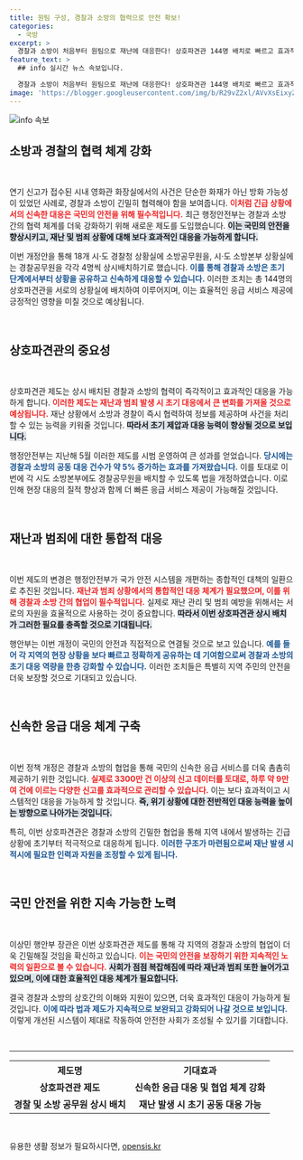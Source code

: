 ```yaml
---
title: 원팀 구성, 경찰과 소방의 협력으로 안전 확보!
categories:
  - 국방
excerpt: >
  경찰과 소방이 처음부터 원팀으로 재난에 대응한다! 상호파견관 144명 배치로 빠르고 효과적인 공동 대응 체계가 구축된다. 국민 안전의 사각지대는 없어진다! 클릭해서 자세한 내용을 만나보세요!
feature_text: >
  ## info 실시간 뉴스 속보입니다.

  경찰과 소방이 처음부터 원팀으로 재난에 대응한다! 상호파견관 144명 배치로 빠르고 효과적인 공동 대응 체계가 구축된다. 국민 안전의 사각지대는 없어진다! 클릭해서 자세한 내용을 만나보세요!
image: 'https://blogger.googleusercontent.com/img/b/R29vZ2xl/AVvXsEixyZcFfHzMRdzZMjFBmAUKJYCLCGyLL1o632UiGVXcaFdKo_bkvkuCioo0uUKlGfBVcT3P84aROyZIXSBEx3Aw5nCQ3pTgDom1WDC4m8eifvWiAmWEEVb4x6G_l8C0QH225ldMjyaFvpxGEBGNO37VmDTDMHGhJPq73UglMfDca1-0aw/s1600/blogspot.png'
---
```


<p><img src="https://blogger.googleusercontent.com/img/b/R29vZ2xl/AVvXsEixyZcFfHzMRdzZMjFBmAUKJYCLCGyLL1o632UiGVXcaFdKo_bkvkuCioo0uUKlGfBVcT3P84aROyZIXSBEx3Aw5nCQ3pTgDom1WDC4m8eifvWiAmWEEVb4x6G_l8C0QH225ldMjyaFvpxGEBGNO37VmDTDMHGhJPq73UglMfDca1-0aw/s1600/blogspot.png" alt="info 속보" /></p>

<h2 data-ke-size="size26">소방과 경찰의 협력 체계 강화</h2>

<p data-ke-size="size16">&nbsp;</p>

<p>연기 신고가 접수된 시내 영화관 화장실에서의 사건은 단순한 화재가 아닌 방화 가능성이 있었던 사례로, 경찰과 소방이 긴밀히 협력해야 함을 보여줍니다. <b><span style="color: #ee2323;">이처럼 긴급 상황에서의 신속한 대응은 국민의 안전을 위해 필수적입니다.</span></b> 최근 행정안전부는 경찰과 소방 간의 협력 체계를 더욱 강화하기 위해 새로운 제도를 도입했습니다. <b><span style="background-color: #21538527;">이는 국민의 안전을 향상시키고, 재난 및 범죄 상황에 대해 보다 효과적인 대응을 가능하게 합니다.</span></b></p>

<p>이번 개정안을 통해 18개 시·도 경찰청 상황실에 소방공무원을, 시·도 소방본부 상황실에는 경찰공무원을 각각 4명씩 상시배치하기로 했습니다. <b><span style="color: #1a5490;">이를 통해 경찰과 소방은 초기 단계에서부터 상황을 공유하고 신속하게 대응할 수 있습니다.</span></b> 이러한 조치는 총 144명의 상호파견관을 서로의 상황실에 배치하여 이루어지며, 이는 효율적인 응급 서비스 제공에 긍정적인 영향을 미칠 것으로 예상됩니다.</p>

<p data-ke-size="size16">&nbsp;</p>

<h2 data-ke-size="size26">상호파견관의 중요성</h2>

<p data-ke-size="size16">&nbsp;</p>

<p>상호파견관 제도는 상시 배치된 경찰과 소방의 협력이 즉각적이고 효과적인 대응을 가능하게 합니다. <b><span style="color: #ee2323;">이러한 제도는 재난과 범죄 발생 시 초기 대응에서 큰 변화를 가져올 것으로 예상됩니다.</span></b> 재난 상황에서 소방과 경찰이 즉시 협력하여 정보를 제공하며 사건을 처리할 수 있는 능력을 키워줄 것입니다. <b><span style="background-color: #21538527;">따라서 초기 제압과 대응 능력이 향상될 것으로 보입니다.</span></b></p>

<p>행정안전부는 지난해 5월 이러한 제도를 시범 운영하여 큰 성과를 얻었습니다. <b><span style="color: #1a5490;">당시에는 경찰과 소방의 공동 대응 건수가 약 5% 증가하는 효과를 가져왔습니다.</span></b> 이를 토대로 이번에 각 시도 소방본부에도 경찰공무원을 배치할 수 있도록 법을 개정하였습니다. 이로 인해 현장 대응의 질적 향상과 함께 더 빠른 응급 서비스 제공이 가능해질 것입니다.</p>

<p data-ke-size="size16">&nbsp;</p>

<h2 data-ke-size="size26">재난과 범죄에 대한 통합적 대응</h2>

<p data-ke-size="size16">&nbsp;</p>

<p>이번 제도의 변경은 행정안전부가 국가 안전 시스템을 개편하는 종합적인 대책의 일환으로 추진된 것입니다. <b><span style="color: #ee2323;">재난과 범죄 상황에서의 통합적인 대응 체계가 필요했으며, 이를 위해 경찰과 소방 간의 협업이 필수적입니다.</span></b> 실제로 재난 관리 및 범죄 예방을 위해서는 서로의 자원을 효율적으로 사용하는 것이 중요합니다. <b><span style="background-color: #21538527;">따라서 이번 상호파견관 상시 배치가 그러한 필요를 충족할 것으로 기대됩니다.</span></b></p>

<p>행안부는 이번 개정이 국민의 안전과 직접적으로 연결될 것으로 보고 있습니다. <b><span style="color: #1a5490;">예를 들어 각 지역의 현장 상황을 보다 빠르고 정확하게 공유하는 데 기여함으로써 경찰과 소방의 초기 대응 역량을 한층 강화할 수 있습니다.</span></b> 이러한 조치들은 특별히 지역 주민의 안전을 더욱 보장할 것으로 기대되고 있습니다.</p>

<p data-ke-size="size16">&nbsp;</p>

<h2 data-ke-size="size26">신속한 응급 대응 체계 구축</h2>

<p data-ke-size="size16">&nbsp;</p>

<p>이번 정책 개정은 경찰과 소방의 협업을 통해 국민의 신속한 응급 서비스를 더욱 촘촘히 제공하기 위한 것입니다. <b><span style="color: #ee2323;">실제로 3300만 건 이상의 신고 데이터를 토대로, 하루 약 9만여 건에 이르는 다양한 신고를 효과적으로 관리할 수 있습니다.</span></b> 이는 보다 효과적이고 시스템적인 대응을 가능하게 할 것입니다. <b><span style="background-color: #21538527;">즉, 위기 상황에 대한 전반적인 대응 능력을 높이는 방향으로 나아가는 것입니다.</span></b></p>

<p>특히, 이번 상호파견관은 경찰과 소방의 긴밀한 협업을 통해 지역 내에서 발생하는 긴급 상황에 초기부터 적극적으로 대응하게 됩니다. <b><span style="color: #1a5490;">이러한 구조가 마련됨으로써 재난 발생 시 적시에 필요한 인력과 자원을 조정할 수 있게 됩니다.</span></b></p>

<p data-ke-size="size16">&nbsp;</p>

<h2 data-ke-size="size26">국민 안전을 위한 지속 가능한 노력</h2>

<p data-ke-size="size16">&nbsp;</p>

<p>이상민 행안부 장관은 이번 상호파견관 제도를 통해 각 지역의 경찰과 소방의 협업이 더욱 긴밀해질 것임을 확신하고 있습니다. <b><span style="color: #ee2323;">이는 국민의 안전을 보장하기 위한 지속적인 노력의 일환으로 볼 수 있습니다.</span></b> <b><span style="background-color: #21538527;">사회가 점점 복잡해짐에 따라 재난과 범죄 또한 늘어가고 있으며, 이에 대한 효율적인 대응 체계가 필요합니다.</span></b></p>

<p>결국 경찰과 소방의 상호간의 이해와 지원이 있으면, 더욱 효과적인 대응이 가능하게 될 것입니다. <b><span style="color: #1a5490;">이에 따라 법과 제도가 지속적으로 보완되고 강화되어 나갈 것으로 보입니다.</span></b> 이렇게 개선된 시스템이 제대로 작동하여 안전한 사회가 조성될 수 있기를 기대합니다.</p>

<p data-ke-size="size16">&nbsp;</p>

<hr>

<table style="width:100%">
  <tr>
    <th style="text-align: center; height: 30px;">제도명</th>
    <th style="text-align: center; height: 30px;">기대효과</th>
  </tr>
  <tr>
    <td style="text-align: center; height: 30px;"><b>상호파견관 제도</b></td>
    <td style="text-align: center; height: 30px;"><b>신속한 응급 대응 및 협업 체계 강화</b></td>
  </tr>
  <tr>
    <td style="text-align: center; height: 30px;"><b>경찰 및 소방 공무원 상시 배치</b></td>
    <td style="text-align: center; height: 30px;"><b>재난 발생 시 초기 공동 대응 가능</b></td>
  </tr>
</table>

<p data-ke-size="size16">&nbsp;</p>
유용한 생활 정보가 필요하시다면, <a href="https://opensis.kr" rel="dofollow">opensis.kr</a>


